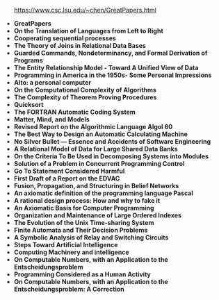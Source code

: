<ul>
 
 https://www.csc.lsu.edu/~chen/GreatPapers.html
 
  <li><b><a target="_blank" href="https://www.csc.lsu.edu/~chen/GreatPapers.html" style="text-decoration:none;"> GreatPapers </a></b></li>
 <li><b><a target="_blank" href="https://github.com/manjunath5496/Great-Papers-in-Computer-Science/blob/master/gpc(1).pdf" style="text-decoration:none;"> On the Translation of Languages from Left to Right</a></b></li>
  
<li><b><a target="_blank" href="https://github.com/manjunath5496/Great-Papers-in-Computer-Science/blob/master/gpc(2).pdf" style="text-decoration:none;">Cooperating sequential processes</a></b></li>  
  
<li><b><a target="_blank" href="https://github.com/manjunath5496/Great-Papers-in-Computer-Science/blob/master/gpc(3).pdf" style="text-decoration:none;">The Theory of Joins in Relational Data Bases</a></b></li>
                               
 <li><b><a target="_blank" href="https://github.com/manjunath5496/Great-Papers-in-Computer-Science/blob/master/gpc(4).pdf" style="text-decoration:none;">Guarded Commands, Nondeterminancy, and Formal Derivation of Programs</a></b></li>                              
<li><b><a target="_blank" href="https://github.com/manjunath5496/Great-Papers-in-Computer-Science/blob/master/gpc(5).pdf" style="text-decoration:none;"> The Entity Relationship Model - Toward A Unified View of Data     </a></b></li>
 <li><b><a target="_blank" href="https://github.com/manjunath5496/Great-Papers-in-Computer-Science/blob/master/gpc(6).pdf" style="text-decoration:none;">Programming in America in the 1950s- Some Personal Impressions </a></b></li>
                <li><b><a target="_blank" href="https://github.com/manjunath5496/Great-Papers-in-Computer-Science/blob/master/gpc(7).pdf" style="text-decoration:none;">Alto: a personal computer</a></b></li>                                
         <li><b><a target="_blank" href="https://github.com/manjunath5496/Great-Papers-in-Computer-Science/blob/master/gpc(8).pdf" style="text-decoration:none;">On the Computational Complexity of Algorithms </a></b></li>                                 

<li><b><a target="_blank" href="https://github.com/manjunath5496/Great-Papers-in-Computer-Science/blob/master/gpc(9).pdf" style="text-decoration:none;">The Complexity of Theorem Proving Procedures </a></b></li>

  <li><b><a target="_blank" href="https://github.com/manjunath5496/Great-Papers-in-Computer-Science/blob/master/gpc(10).pdf" style="text-decoration:none;">Quicksort </a></b></li> 

<li><b><a target="_blank" href="https://github.com/manjunath5496/Great-Papers-in-Computer-Science/blob/master/gpc(11).pdf" style="text-decoration:none;">The FORTRAN Automatic Coding System    </a></b></li>                          

  <li><b><a target="_blank" href="https://github.com/manjunath5496/Great-Papers-in-Computer-Science/blob/master/gpc(12).pdf" style="text-decoration:none;"> Matter, Mind, and Models </a></b></li> 

<li><b><a target="_blank" href="https://github.com/manjunath5496/Great-Papers-in-Computer-Science/blob/master/gpc(13).pdf" style="text-decoration:none;"> Revised Report on the Algorithmic Language Algol 60</a></b></li>


<li><b><a target="_blank" href="https://github.com/manjunath5496/Great-Papers-in-Computer-Science/blob/master/gpc(14).pdf" style="text-decoration:none;">The Best Way to Design an Automatic Calculating Machine </a></b></li>
                <li><b><a target="_blank" href="https://github.com/manjunath5496/Great-Papers-in-Computer-Science/blob/master/gpc(15).pdf" style="text-decoration:none;">No Silver Bullet — Essence and Accidents of Software Engineering</a></b></li>                       
                <li><b><a target="_blank" href="https://github.com/manjunath5496/Great-Papers-in-Computer-Science/blob/master/gpc(16).pdf" style="text-decoration:none;">A Relational Model of Data for Large Shared Data Banks</a></b></li>                 
                               
  <li><b><a target="_blank" href="https://github.com/manjunath5496/Great-Papers-in-Computer-Science/blob/master/gpc(17).pdf" style="text-decoration:none;">On the Criteria To Be Used in Decomposing Systems into Modules</a></b></li> 

<li><b><a target="_blank" href="https://github.com/manjunath5496/Great-Papers-in-Computer-Science/blob/master/gpc(18).pdf" style="text-decoration:none;">Solution of a Problem in Concurrent Programming Control </a></b></li>

  <li><b><a target="_blank" href="https://github.com/manjunath5496/Great-Papers-in-Computer-Science/blob/master/gpc(19).pdf" style="text-decoration:none;">Go To Statement Considered Harmful  </a></b></li> 


 <li><b><a target="_blank" href="https://github.com/manjunath5496/Great-Papers-in-Computer-Science/blob/master/gpc(20).pdf" style="text-decoration:none;">  First Draft of a Report on the EDVAC </a></b></li>
  
<li><b><a target="_blank" href="https://github.com/manjunath5496/Great-Papers-in-Computer-Science/blob/master/gpc(21).pdf" style="text-decoration:none;">Fusion, Propagation, and Structuring in Belief Networks</a></b></li>  
  
<li><b><a target="_blank" href="https://github.com/manjunath5496/Great-Papers-in-Computer-Science/blob/master/gpc(22).pdf" style="text-decoration:none;">An axiomatic definition of the programming language Pascal</a></b></li>
                               
 <li><b><a target="_blank" href="https://github.com/manjunath5496/Great-Papers-in-Computer-Science/blob/master/gpc(23).pdf" style="text-decoration:none;">A rational design process: How and why to fake it</a></b></li>                              
<li><b><a target="_blank" href="https://github.com/manjunath5496/Great-Papers-in-Computer-Science/blob/master/gpc(24).pdf" style="text-decoration:none;">  An Axiomatic Basis for Computer Programming     </a></b></li>
 <li><b><a target="_blank" href="https://github.com/manjunath5496/Great-Papers-in-Computer-Science/blob/master/gpc(25).pdf" style="text-decoration:none;">Organization and Maintenance of Large Ordered Indexes </a></b></li>
                <li><b><a target="_blank" href="https://github.com/manjunath5496/Great-Papers-in-Computer-Science/blob/master/gpc(26).pdf" style="text-decoration:none;">The Evolution of the Unix Time-sharing System</a></b></li>                                
         <li><b><a target="_blank" href="https://github.com/manjunath5496/Great-Papers-in-Computer-Science/blob/master/gpc(27).pdf" style="text-decoration:none;">Finite Automata and Their Decision Problems </a></b></li>                                 

<li><b><a target="_blank" href="https://github.com/manjunath5496/Great-Papers-in-Computer-Science/blob/master/gpc(28).pdf" style="text-decoration:none;"> A Symbolic Analysis of Relay and Switching Circuits    </a></b></li>

  <li><b><a target="_blank" href="https://github.com/manjunath5496/Great-Papers-in-Computer-Science/blob/master/gpc(29).pdf" style="text-decoration:none;">Steps Toward Artificial Intelligence</a></b></li> 

<li><b><a target="_blank" href="https://github.com/manjunath5496/Great-Papers-in-Computer-Science/blob/master/gpc(30).pdf" style="text-decoration:none;">Computing Machinery and intelligence      </a></b></li>                          

  <li><b><a target="_blank" href="https://github.com/manjunath5496/Great-Papers-in-Computer-Science/blob/master/gpc(31).pdf" style="text-decoration:none;"> On Computable Numbers, with an Application to the Entscheidungsproblem </a></b></li> 

<li><b><a target="_blank" href="https://github.com/manjunath5496/Great-Papers-in-Computer-Science/blob/master/gpc(32).pdf" style="text-decoration:none;"> Programming Considered as a Human Activity</a></b></li>

<li><b><a target="_blank" href="https://github.com/manjunath5496/Great-Papers-in-Computer-Science/blob/master/gpc(33).pdf" style="text-decoration:none;"> On Computable Numbers, with an Application to the Entscheidungsproblem: A Correction</a></b></li>

</ul>

